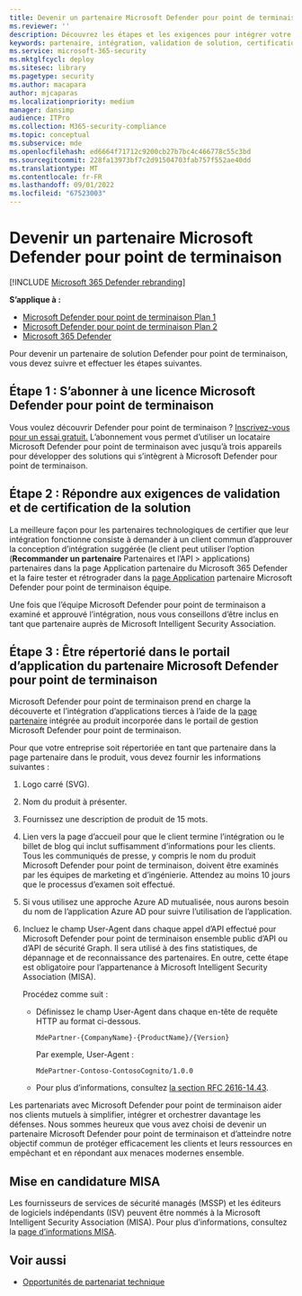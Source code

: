 ```yaml
---
title: Devenir un partenaire Microsoft Defender pour point de terminaison
ms.reviewer: ''
description: Découvrez les étapes et les exigences pour intégrer votre solution à Microsoft Defender pour point de terminaison et être partenaire
keywords: partenaire, intégration, validation de solution, certification, exigences, membre, misa, portail d’application
ms.service: microsoft-365-security
ms.mktglfcycl: deploy
ms.sitesec: library
ms.pagetype: security
ms.author: macapara
author: mjcaparas
ms.localizationpriority: medium
manager: dansimp
audience: ITPro
ms.collection: M365-security-compliance
ms.topic: conceptual
ms.subservice: mde
ms.openlocfilehash: ed6664f71712c9200cb27b7bc4c466778c55c3bd
ms.sourcegitcommit: 228fa13973bf7c2d91504703fab757f552ae40dd
ms.translationtype: MT
ms.contentlocale: fr-FR
ms.lasthandoff: 09/01/2022
ms.locfileid: "67523003"
---
```

# <a name="become-a-microsoft-defender-for-endpoint-partner"></a>Devenir un partenaire Microsoft Defender pour point de terminaison

[!INCLUDE [Microsoft 365 Defender rebranding](../../includes/microsoft-defender.md)]

**S’applique à :**
- [Microsoft Defender pour point de terminaison Plan 1](https://go.microsoft.com/fwlink/p/?linkid=2154037)
- [Microsoft Defender pour point de terminaison Plan 2](https://go.microsoft.com/fwlink/p/?linkid=2154037)
- [Microsoft 365 Defender](https://go.microsoft.com/fwlink/?linkid=2118804)


Pour devenir un partenaire de solution Defender pour point de terminaison, vous devez suivre et effectuer les étapes suivantes.

## <a name="step-1-subscribe-to-a-microsoft-defender-for-endpoint-license"></a>Étape 1 : S’abonner à une licence Microsoft Defender pour point de terminaison

Vous voulez découvrir Defender pour point de terminaison ? [Inscrivez-vous pour un essai gratuit.](https://signup.microsoft.com/create-account/signup?products=7f379fee-c4f9-4278-b0a1-e4c8c2fcdf7e&ru=https://aka.ms/MDEp2OpenTrial?ocid=docs-wdatp-exposedapis-abovefoldlink) L’abonnement vous permet d’utiliser un locataire Microsoft Defender pour point de terminaison avec jusqu’à trois appareils pour développer des solutions qui s’intègrent à Microsoft Defender pour point de terminaison.

## <a name="step-2-fulfill-the-solution-validation-and-certification-requirements"></a>Étape 2 : Répondre aux exigences de validation et de certification de la solution

La meilleure façon pour les partenaires technologiques de certifier que leur intégration fonctionne consiste à demander à un client commun d’approuver la conception d’intégration suggérée (le client peut utiliser l’option \(**Recommander un partenaire** Partenaires et l’API > applications\) partenaires dans la page Application partenaire du Microsoft 365 Defender et la faire tester et rétrograder dans la [page Application](https://security.microsoft.com/interoperability/partnersapps) partenaire Microsoft Defender pour point de terminaison équipe.

Une fois que l’équipe Microsoft Defender pour point de terminaison a examiné et approuvé l’intégration, nous vous conseillons d’être inclus en tant que partenaire auprès de Microsoft Intelligent Security Association.

## <a name="step-3-get-listed-in-the-microsoft-defender-for-endpoint-partner-application-portal"></a>Étape 3 : Être répertorié dans le portail d’application du partenaire Microsoft Defender pour point de terminaison

Microsoft Defender pour point de terminaison prend en charge la découverte et l’intégration d’applications tierces à l’aide de la [page partenaire](partner-applications.md) intégrée au produit incorporée dans le portail de gestion Microsoft Defender pour point de terminaison.

Pour que votre entreprise soit répertoriée en tant que partenaire dans la page partenaire dans le produit, vous devez fournir les informations suivantes :

1. Logo carré (SVG).
2. Nom du produit à présenter.
3. Fournissez une description de produit de 15 mots.
4. Lien vers la page d’accueil pour que le client termine l’intégration ou le billet de blog qui inclut suffisamment d’informations pour les clients. Tous les communiqués de presse, y compris le nom du produit Microsoft Defender pour point de terminaison, doivent être examinés par les équipes de marketing et d’ingénierie. Attendez au moins 10 jours que le processus d’examen soit effectué.
5. Si vous utilisez une approche Azure AD mutualisée, nous aurons besoin du nom de l’application Azure AD pour suivre l’utilisation de l’application.
6. Incluez le champ User-Agent dans chaque appel d’API effectué pour Microsoft Defender pour point de terminaison ensemble public d’API ou d’API de sécurité Graph. Il sera utilisé à des fins statistiques, de dépannage et de reconnaissance des partenaires. En outre, cette étape est obligatoire pour l’appartenance à Microsoft Intelligent Security Association (MISA).

   Procédez comme suit :

   - Définissez le champ User-Agent dans chaque en-tête de requête HTTP au format ci-dessous.

     ```http
     MdePartner-{CompanyName}-{ProductName}/{Version}
     ```

     Par exemple, User-Agent :

     ```http
     MdePartner-Contoso-ContosoCognito/1.0.0
     ```

   - Pour plus d’informations, consultez [la section RFC 2616-14.43](https://tools.ietf.org/html/rfc2616#section-14.43).

Les partenariats avec Microsoft Defender pour point de terminaison aider nos clients mutuels à simplifier, intégrer et orchestrer davantage les défenses. Nous sommes heureux que vous avez choisi de devenir un partenaire Microsoft Defender pour point de terminaison et d’atteindre notre objectif commun de protéger efficacement les clients et leurs ressources en empêchant et en répondant aux menaces modernes ensemble.

## <a name="misa-nomination"></a>Mise en candidature MISA 
Les fournisseurs de services de sécurité managés (MSSP) et les éditeurs de logiciels indépendants (ISV) peuvent être nommés à la Microsoft Intelligent Security Association (MISA). Pour plus d’informations, consultez la [page d’informations MISA](https://www.microsoft.com/security/business/intelligent-security-association).


## <a name="related-topics"></a>Voir aussi

- [Opportunités de partenariat technique](partner-integration.md)
